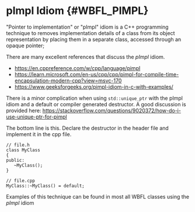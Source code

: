 # pImpl Idiom {#WBFL_PIMPL}

"Pointer to implementation" or "pImpl" idiom is a C++ programming technique to removes implementation details of a class from its object representation by placing them in a separate class, accessed through an opaque pointer;

There are many excellent references that discuss the *pImpl* idiom.
* https://en.cppreference.com/w/cpp/language/pimpl
* https://learn.microsoft.com/en-us/cpp/cpp/pimpl-for-compile-time-encapsulation-modern-cpp?view=msvc-170
* https://www.geeksforgeeks.org/pimpl-idiom-in-c-with-examples/

There is a minor complication when using `std::unique_ptr` with the pImpl idiom and a default or compiler generated destructor. A good discussion is provided here: https://stackoverflow.com/questions/9020372/how-do-i-use-unique-ptr-for-pimpl

The bottom line is this. Declare the destructor in the header file and implement it in the cpp file.

~~~
// file.h
class MyClass
{
public:
   ~MyClass();
}
~~~

~~~
// file.cpp
MyClass::~MyClass() = default;
~~~

Examples of this technique can be found in most all WBFL classes using the *pImpl* idiom